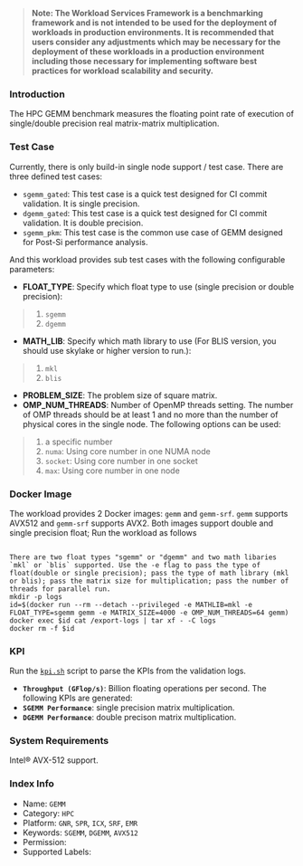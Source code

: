 >
> **Note: The Workload Services Framework is a benchmarking framework and is not intended to be used for the deployment of workloads in production environments. It is recommended that users consider any adjustments which may be necessary for the deployment of these workloads in a production environment including those necessary for implementing software best practices for workload scalability and security.**
>
### Introduction

The HPC GEMM benchmark measures the floating point rate of execution of single/double precision real matrix-matrix multiplication.

### Test Case

Currently, there is only build-in single node support / test case.
There are three defined test cases: 
- `sgemm_gated`: This test case is a quick test designed for CI commit validation. It is single precision.
- `dgemm_gated`: This test case is a quick test designed for CI commit validation. It is double precision.
- `sgemm_pkm`: This test case is the common use case of GEMM designed for Post-Si performance analysis.

And this workload provides sub test cases with the following configurable parameters:
- **FLOAT_TYPE**: Specify which float type to use (single precision or double precision): 
> 1. `sgemm`
> 2. `dgemm`
- **MATH_LIB**: Specify which math library to use (For BLIS version, you should use skylake or higher version to run.): 
> 1. `mkl`
> 2. `blis`
- **PROBLEM_SIZE**: The problem size of square matrix. 
- **OMP_NUM_THREADS**: Number of OpenMP threads setting. The number of OMP threads should be at least 1 and no more than the number of physical cores in the single node. The following options can be used:
> 1. a specific number
> 2. `numa`: Using core number in one NUMA node
> 3. `socket`: Using core number in one socket
> 4. `max`: Using core number in one node

### Docker Image

The workload provides 2 Docker images: `gemm` and `gemm-srf`. `gemm` supports AVX512 and `gemm-srf` supports AVX2. Both images support double and single precision float; Run the workload as follows

```

There are two float types "sgemm" or "dgemm" and two math libaries  `mkl` or `blis` supported. Use the -e flag to pass the type of float(double or single precision); pass the type of math library (mkl or blis); pass the matrix size for multiplication; pass the number of threads for parallel run.
mkdir -p logs
id=$(docker run --rm --detach --privileged -e MATHLIB=mkl -e FLOAT_TYPE=sgemm gemm -e MATRIX_SIZE=4000 -e OMP_NUM_THREADS=64 gemm)
docker exec $id cat /export-logs | tar xf - -C logs
docker rm -f $id

```

### KPI

Run the [`kpi.sh`](kpi.sh) script to parse the KPIs from the validation logs. 
- **`Throughput (GFlop/s)`**: Billion floating operations per second.
The following KPIs are generated:
- **`SGEMM Performance`**: single precision matrix multiplication.
- **`DGEMM Performance`**: double precison matrix multiplication.


### System Requirements
Intel® AVX-512 support.

### Index Info

- Name: `GEMM`  
- Category: `HPC`  
- Platform: `GNR`, `SPR`, `ICX`, `SRF`, `EMR`
- Keywords: `SGEMM`, `DGEMM`, `AVX512`  
- Permission:
- Supported Labels:  
